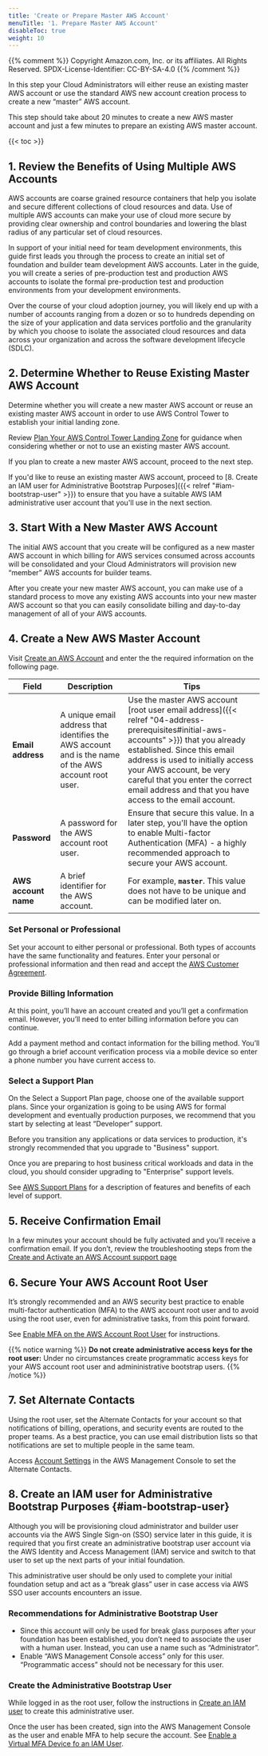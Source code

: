 ```yaml
---
title: 'Create or Prepare Master AWS Account'
menuTitle: '1. Prepare Master AWS Account'
disableToc: true
weight: 10
---
```


{{% comment %}}
Copyright Amazon.com, Inc. or its affiliates. All Rights Reserved.
SPDX-License-Identifier: CC-BY-SA-4.0
{{% /comment %}}

In this step your Cloud Administrators will either reuse an existing master AWS account or use the standard AWS new account creation process to create a new “master” AWS account.

This step should take about 20 minutes to create a new AWS master account and just a few minutes to prepare an existing AWS master account.

{{< toc >}}

## 1. Review the Benefits of Using Multiple AWS Accounts

AWS accounts are coarse grained resource containers that help you isolate and secure different collections of cloud resources and data. Use of multiple AWS accounts can make your use of cloud more secure by providing clear ownership and control boundaries and lowering the blast radius of any particular set of cloud resources. 

In support of your initial need for team development environments, this guide first leads you through the process to create an initial set of foundation and builder team development AWS accounts.  Later in the guide, you will create a series of pre-production test and production AWS accounts to isolate the formal pre-production test and production environments from your development environments.

Over the course of your cloud adoption journey, you will likely end up with a number of accounts ranging from a dozen or so to hundreds depending on the size of your application and data services portfolio and the granularity by which you choose to isolate the associated cloud resources and data across your organization and across the software development lifecycle (SDLC).

## 2. Determine Whether to Reuse Existing Master AWS Account

Determine whether you will create a new master AWS account or reuse an existing master AWS account in order to use AWS Control Tower to establish your initial landing zone.

Review [Plan Your AWS Control Tower Landing Zone](https://docs.aws.amazon.com/controltower/latest/userguide/planning-your-deployment.html) for guidance when considering whether or not to use an existing master AWS account.

If you plan to create a new master AWS account, proceed to the next step.

If you'd like to reuse an existing master AWS account, proceed to [8. Create an IAM user for Administrative Bootstrap Purposes]({{< relref "#iam-bootstrap-user" >}}) to ensure that you have a suitable AWS IAM administrative user account that you'll use in the next section.

## 3. Start With a New Master AWS Account

The initial AWS account that you create will be configured as a new master AWS account in which billing for AWS services consumed across accounts will be consolidated and your Cloud Administrators will provision new “member” AWS accounts for builder teams.

After you create your new master AWS account, you can make use of a standard process to move any existing AWS accounts into your new master AWS account so that you can easily consolidate billing and day-to-day management of all of your AWS accounts.

## 4. Create a New AWS Master Account

Visit [Create an AWS Account](https://portal.aws.amazon.com/billing/signup#/start) and enter the the required information on the following page.

|Field|Description|Tips|
|-----|------------|---|
|**Email address**|A unique email address that identifies the AWS account and is the name of the AWS account root user.|Use the master AWS account [root user email address]({{< relref "04-address-prerequisites#initial-aws-accounts" >}}) that you already established. Since this email address is used to initially access your AWS account, be very careful that you enter the correct email address and that you have access to the email account.|
|**Password**|A password for the AWS account root user.|Ensure that secure this value. In a later step, you'll have the option to enable Multi-factor Authentication (MFA) - a highly recommended approach to secure your AWS account.|
|**AWS account name**|A brief identifier for the AWS account.|For example, **`master`**. This value does not have to be unique and can be modified later on.|

### Set Personal or Professional

Set your account to either personal or professional.  Both types of accounts have the same functionality and features.  Enter your personal or professional information and then read and accept the [AWS Customer Agreement](https://aws.amazon.com/agreement/).

### Provide Billing Information

At this point, you’ll have an account created and you’ll get a confirmation email.  However, you’ll need to enter billing information before you can continue.

Add a payment method and contact information for the billing method.  You’ll go through a brief account verification process via a mobile device so enter a phone number you have current access to.

### Select a Support Plan

On the Select a Support Plan page, choose one of the available support plans.  Since your organization is going to be using AWS for formal development and eventually production purposes, we recommend that you start by selecting at least “Developer” support. 

Before you transition any applications or data services to production, it's strongly recommended that you upgrade to "Business" support.  

Once you are preparing to host business critical workloads and data in the cloud, you should consider upgrading to "Enterprise" support levels. 

See [AWS Support Plans](https://aws.amazon.com/premiumsupport/plans/) for a description of features and benefits of each level of support.

## 5. Receive Confirmation Email

In a few minutes your account should be fully activated and you’ll receive a confirmation email.  If you don’t, review the troubleshooting steps from the [Create and Activate an AWS Account support page](https://aws.amazon.com/premiumsupport/knowledge-center/create-and-activate-aws-account/)

## 6. Secure Your AWS Account Root User

It’s strongly recommended and an AWS security best practice to enable multi-factor authentication (MFA) to the AWS account root user and to avoid using the root user, even for administrative tasks, from this point forward.

See [Enable MFA on the AWS Account Root User](https://docs.aws.amazon.com/IAM/latest/UserGuide/id_root-user.html#id_root-user_manage_mfa) for instructions.

{{% notice warning %}}
**Do not create administrative access keys for the root user:** Under no circumstances create programmatic access keys for your AWS account root user and admininistrative bootstrap users.
{{% /notice %}}

## 7. Set Alternate Contacts

Using the root user, set the Alternate Contacts for your account so that notifications of billing, operations, and security events are routed to the proper teams.  As a best practice, you can use email distribution lists so that notifications are set to multiple people in the same team.

Access [Account  Settings](https://console.aws.amazon.com/billing/home?#/account) in the AWS Management Console to set the Alternate Contacts.

## 8. Create an IAM user for Administrative Bootstrap Purposes {#iam-bootstrap-user}

Although you will be provisioning cloud administrator and builder user accounts via the AWS Single Sign-on (SSO) service later in this guide, it is required that you first create an administrative bootstrap user account via the AWS Identity and Access Management (IAM) service and switch to that user to set up the next parts of your initial foundation.

This administrative user should be only used to complete your initial foundation setup and act as a “break glass” user in case access via AWS SSO user accounts encounters an issue.

### Recommendations for Administrative Bootstrap User

* Since this account will only be used for break glass purposes after your foundation has been established, you don’t need to associate the user with a human user. Instead, you can use a name such as “Administrator”.
* Enable “AWS Management Console access” only for this user. “Programmatic access” should not be necessary for this user.

### Create the Administrative Bootstrap User

While logged in as the root user, follow the instructions in [Create an IAM user](https://docs.aws.amazon.com/controltower/latest/userguide/setting-up.html#setting-up-iam) to create this administrative user.

Once the user has been created, sign into the AWS Management Console as the user and enable MFA to help secure the account. See [Enable a Virtual MFA Device fo an IAM User](https://docs.aws.amazon.com/IAM/latest/UserGuide/id_credentials_mfa_enable_virtual.html#enable-virt-mfa-for-iam-user).
